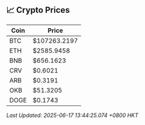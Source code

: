 ## 📈 Crypto Prices

| Coin | Price |
| ---- | ----- |
| BTC | $107263.2197 |
| ETH | $2585.9458 |
| BNB | $656.1623 |
| CRV | $0.6021 |
| ARB | $0.3191 |
| OKB | $51.3205 |
| DOGE | $0.1743 |

_Last Updated: 2025-06-17 13:44:25.074 +0800 HKT_